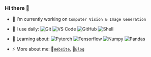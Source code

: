 ### Hi there 👋

<!--
**Janspiry/Janspiry** is a ✨ _special_ ✨ repository because its `README.md` (this file) appears on your GitHub profile.

Here are some ideas to get you started:

- 👯 I’m looking to collaborate on ...
- 🤔 I’m looking for help with ...
- 💬 Ask me about ...
- ⚡ Fun fact: ...
-->
<!-- <img src="https://github.com/Janspiry/Janspiry/blob/main/output.gif" alt="Here is a little bit about me!"> -->

- 🔭 I’m currently working on `Computer Vision & Image Generation`
- 🚀 I use daily:
  ![Git](https://img.shields.io/badge/-Git-8dd35f?style=plastic&logo=git)
  ![VS Code](https://img.shields.io/badge/-VS%20Code-007ACC?style=plastic&logo=visual-studio-code)
  ![GitHub](https://img.shields.io/badge/-GitHub-181717?style=plastic&logo=github)
  ![Shell](https://img.shields.io/badge/-Shell-blasck?style=plastic&logo=Shell)
- 🌱 Learning about:
  ![Pytorch](https://img.shields.io/badge/-Pytorch-007ACC?style=plastic&logo=pytorch) 
  ![Tensorflow](https://img.shields.io/badge/-Tensorflow-8fcfd1?style=plastic&logo=tensorflow) 
  ![Numpy](https://img.shields.io/badge/-Numpy-eb2704?style=plastic&logo=numpy) 
  ![Pandas](https://img.shields.io/badge/-Pandas-5e7ee2?style=plastic&logo=pandas) 
  
- ⚡ More about me: 📝[`Website`](https://janspiry.github.io/), 💬[`Blog`](https://blog.csdn.net/jianglw1)


<!-- <p> <img src="https://github-readme-stats.vercel.app/api?username=Janspiry&show_icons=true&theme=gotham" alt="Janspiry" /> -->
<!-- <img align="left" alt="GIF" src="https://github.com/Janspiry/Janspiry/blob/main/code.gif?raw=true" width="320" height="192" /> -->

